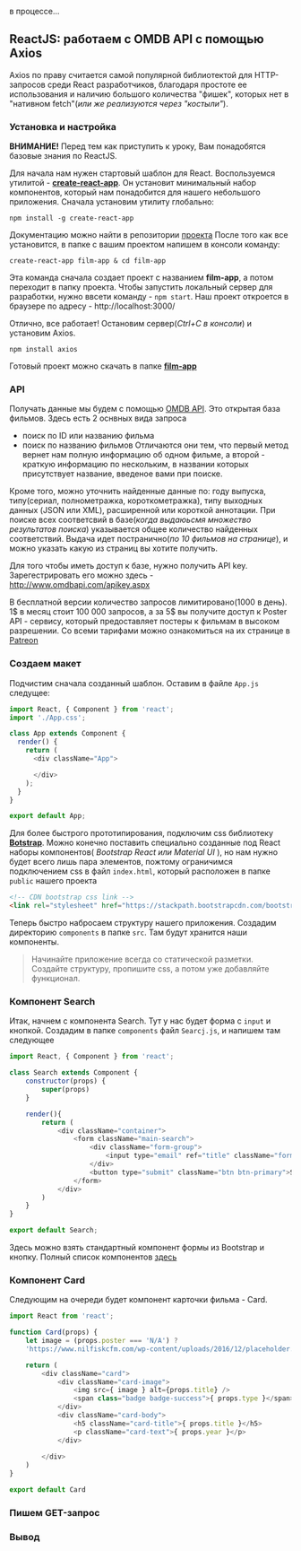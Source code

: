 
в процессе...

## ReactJS: работаем c OMDB API с помощью Axios

Axios по праву считается самой популярной библиотектой для HTTP-запросов среди React разработчиков, благодаря простоте ее использования и наличию большого количества "фишек", которых нет в "нативном fetch"(*или же реализуются через "костыли"*).

### Установка и настройка

**ВНИМАНИЕ!** Перед тем как приступить к уроку, Вам понадобятся базовые знания по ReactJS.  

Для начала нам нужен стартовый шаблон для React. Воспользуемся утилитой - [**create-react-app**](https://github.com/facebook/create-react-app ). Он установит минимальный набор компонентов, который нам понадобится для нашего небольшого приложения. Сначала установим утилиту глобально:
```
npm install -g create-react-app
```
Документацию можно найти в репозитории [проекта](https://github.com/facebook/create-react-app) После того как все установится, в папке с вашим проектом напишем в консоли команду:
```
create-react-app film-app & cd film-app
```
Эта команда сначала создает проект с названием __film-app__, а потом переходит в папку проекта. Чтобы запустить локальный сервер для разработки, нужно ввсети команду - ```npm start```. Наш проект откроется в браузере по адресу - http://localhost:3000/

Отлично, все работает! Остановим сервер(*Ctrl+C в консоли*) и установим Axios.
```
npm install axios
```
Готовый проект можно скачать в папке [**film-app**](/lessons/film-app)


### API
Получать данные мы будем с помощью [OMDB API](http://www.omdbapi.com/). Это открытая база фильмов. Здесь есть 2 оснвных вида запроса
- поиск по ID или названию фильма
- поиск по названию фильмов
Отличаются они тем, что первый метод вернет нам полную информацию об одном фильме, а второй - краткую информацию по нескольким, в названии которых присутствует название, введеное вами при поиске. 

Кроме того, можно уточнить найденные данные по: году выпуска, типу(сериал, полнометражка, короткометражка), типу выходных данных (JSON или XML), расширенной или короткой аннотации. При поиске всех соответсвий в базе(_когда выдаюьсмя множество результатов поиска_) указывается общее количество найденных соответствий. Выдача идет постранично(_по 10 фильмов на странице_), и можно указать какую из страниц вы хотите получить.

Для того чтобы иметь доступ к базе, нужно получить API key. Зарегестрировать его можно здесь - http://www.omdbapi.com/apikey.aspx 

В бесплатной версии количество запросов лимитировано(1000 в день). 1$ в месяц стоит 100 000 запросов, а за 5$ вы получите доступ к Poster API - сервису, который предоставляет постеры к фильмам в высоком разрешении. Со всеми тарифами можно ознакомиться на их странице в [Patreon](https://www.patreon.com/bePatron?u=5038490)

### Создаем макет
Подчистим сначала созданный шаблон. Оставим в файле `App.js` следущее:

```js
import React, { Component } from 'react';
import './App.css';

class App extends Component {
  render() {
    return (
      <div className="App">

      </div>
    );
  }
}

export default App;

```
Для более быстрого прототипирования, подключим css библиотеку [**Botstrap**](https://getbootstrap.com/docs/4.1/getting-started/introduction/). Можно конечно поставить специально созданные под React наборы компонентов( *Bootstrap React или Material UI* ), но нам нужно будет всего лишь пара элементов, пожтому ограничимся подключением css в файл `index.html`, который расположен в папке `public` нашего проекта 
```html
<!-- CDN bootstrap css link -->
<link rel="stylesheet" href="https://stackpath.bootstrapcdn.com/bootstrap/4.1.1/css/bootstrap.min.css">
```
Теперь быстро набросаем структуру нашего приложения. Создадим директорию `components` в папке `src`. Там будут хранится наши компоненты. 
> Начинайте приложение всегда со статической разметки. Создайте структуру, пропишите css, а потом уже добавляйте функционал.


### Компонент Search
Итак, начнем с компонента Search. Тут у нас будет форма с `input` и кнопкой. Создадим в папке `components` файл `Searcj.js`, и напишем там следующее
```js
import React, { Component } from 'react';

class Search extends Component {
    constructor(props) {
        super(props)
    }

    render(){
        return ( 
            <div className="container">
                <form className="main-search">
                    <div className="form-group">
                        <input type="email" ref="title" className="form-control" placeholder="поиск..." />
                    </div>
                    <button type="submit" className="btn btn-primary">Search</button>
                </form>
            </div>
        )    
    } 
}

export default Search;
```
Здесь можно взять стандартный компонент формы из Bootstrap и кнопку. Полный список компонентов [здесь](https://getbootstrap.com/docs/4.0/components/buttons/)

### Компонент Card
Следующим на очереди будет компонент карточки фильма - Card.
```js
import React from 'react';

function Card(props) {
    let image = (props.poster === 'N/A') ? 
    'https://www.nilfiskcfm.com/wp-content/uploads/2016/12/placeholder.png' : props.poster;

    return (
        <div className="card">
            <div className="card-image">
                <img src={ image } alt={props.title} />
                <span class="badge badge-success">{ props.type }</span>
            </div>
            <div className="card-body">
                <h5 className="card-title">{ props.title }</h5>
                <p className="card-text">{ props.year }</p>
            </div>
           
        </div>
    )
}

export default Card
```


### Пишем GET-запрос



### Вывод
